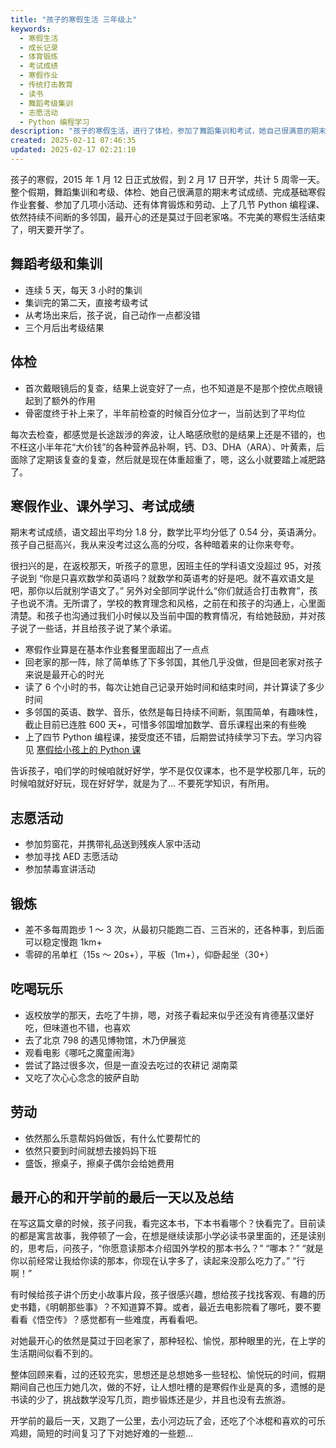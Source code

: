 ```yaml
---
title: "孩子的寒假生活 三年级上"
keywords:
  - 寒假生活
  - 成长记录
  - 体育锻炼
  - 考试成绩
  - 寒假作业
  - 传统打击教育
  - 读书
  - 舞蹈考级集训
  - 志愿活动
  - Python 编程学习
description: "孩子的寒假生活，进行了体检，参加了舞蹈集训和考试，她自己很满意的期末考试成绩，基本完成了寒假作业，参加了几项志愿活动，每周的体育锻炼，上了几节 Python 编程，持续不间断的多邻国等等，最开心的当然还是莫过于回老家，那种轻松愉悦，总感觉只有回老家时才会看到眼里有光，不完美的寒假生活就要结束了。"
created: 2025-02-11 07:46:35
updated: 2025-02-17 02:21:10
---
```


孩子的寒假，2015 年 1 月 12 日正式放假，到 2 月 17 日开学，共计 5 周零一天。整个假期，舞蹈集训和考级、体检、她自己很满意的期末考试成绩、完成基础寒假作业套餐、参加了几项小活动、还有体育锻炼和劳动、上了几节 Python 编程课、依然持续不间断的多邻国，最开心的还是莫过于回老家咯。不完美的寒假生活结束了，明天要开学了。

## 舞蹈考级和集训

- 连续 5 天，每天 3 小时的集训
- 集训完的第二天，直接考级考试
- 从考场出来后，孩子说，自己动作一点都没错
- 三个月后出考级结果

## 体检

- 首次戴眼镜后的复查，结果上说变好了一点，也不知道是不是那个控优点眼镜起到了额外的作用
- 骨密度终于补上来了，半年前检查的时候百分位才一，当前达到了平均位

每次去检查，都感觉是长途跋涉的奔波，让人略感欣慰的是结果上还是不错的，也不枉这小半年花“大价钱”的各种营养品补啊，钙、D3、DHA（ARA）、叶黄素，后面除了定期该复查的复查，然后就是现在体重超重了，嗯，这么小就要踏上减肥路了。

## 寒假作业、课外学习、考试成绩

期末考试成绩，语文超出平均分 1.8 分，数学比平均分低了 0.54 分，英语满分。孩子自己挺高兴，我从来没考过这么高的分哎，各种暗着来的让你来夸夸。

很扫兴的是，在返校那天，听孩子的意思，因班主任的学科语文没超过 95，对孩子说到 “你是只喜欢数学和英语吗？就数学和英语考的好是吧。就不喜欢语文是吧，那你以后就别学语文了。” 另外对全部同学说什么“你们就适合打击教育”，孩子也说不清。无所谓了，学校的教育理念和风格，之前在和孩子的沟通上，心里面清楚。和孩子也沟通过我们小时候以及当前中国的教育情况，有给她鼓励，并对孩子说了一些话，并且给孩子说了某个承诺。

- 寒假作业算是在基本作业套餐里面超出了一点点
- 回老家的那一阵，除了简单练了下多邻国，其他几乎没做，但是回老家对孩子来说是最开心的时光
- 读了 6 个小时的书，每次让她自己记录开始时间和结束时间，并计算读了多少时间
- 多邻国的英语、数学、音乐，依然是每日持续不间断，氛围简单，有趣味性，截止目前已连胜 600 天+，可惜多邻国增加数学、音乐课程出来的有些晚
- 上了四节 Python 编程课，接受度还不错，后期尝试持续学习下去。学习内容见 [寒假给小孩上的 Python 课](https://chrisding.xyz/posts/a-python-programming-course-for-kids-during-the-holidays)

告诉孩子，咱们学的时候咱就好好学，学不是仅仅课本，也不是学校那几年，玩的时候咱就好好玩，现在好好学，就是为了... 不要死学知识，有所用。

## 志愿活动

- 参加剪窗花，并携带礼品送到残疾人家中活动
- 参加寻找 AED 志愿活动
- 参加禁毒宣讲活动

## 锻炼

- 差不多每周跑步 1 ～ 3 次，从最初只能跑二百、三百米的，还各种事，到后面可以稳定慢跑 1km+
- 零碎的吊单杠（15s ～ 20s+），平板（1m+），仰卧起坐（30+）

## 吃喝玩乐

- 返校放学的那天，去吃了牛排，嗯，对孩子看起来似乎还没有肯德基汉堡好吃，但味道也不错，也喜欢
- 去了北京 798 的遇见博物馆，木乃伊展览
- 观看电影《哪吒之魔童闹海》
- 尝试了路过很多次，但是一直没去吃过的农耕记 湖南菜
- 又吃了次心心念念的披萨自助

## 劳动

- 依然那么乐意帮妈妈做饭，有什么忙要帮忙的
- 依然只要到时间就想去接妈妈下班
- 盛饭，擦桌子，擦桌子偶尔会给她费用

## 最开心的和开学前的最后一天以及总结

在写这篇文章的时候，孩子问我，看完这本书，下本书看哪个？快看完了。目前读的都是寓言故事，我停顿了一会，在想是继续读那小学必读书录里面的，还是读别的，思考后，问孩子，“你愿意读那本介绍国外学校的那本书么？” “哪本？” “就是你以前经常让我给你读的那本，你现在认字多了，读起来没那么吃力了。” “行啊！”

有时候给孩子讲个历史小故事片段，孩子很感兴趣，想给孩子找找客观、有趣的历史书籍，《明朝那些事》？不知道算不算。或者，最近去电影院看了哪吒，要不要看看《悟空传》？感觉都有一些难度，再看看吧。

对她最开心的依然是莫过于回老家了，那种轻松、愉悦，那种眼里的光，在上学的生活期间似看不到的。

整体回顾来看，过的还较充实，思想还是总想她多一些轻松、愉悦玩的时间，假期期间自己也压力她几次，做的不好，让人想吐槽的是寒假作业是真的多，遗憾的是书读的少了，挑战数学没写几页，跑步锻炼还是少，并且也没有去旅游。

开学前的最后一天，又跑了一公里，去小河边玩了会，还吃了个冰棍和喜欢的可乐鸡翅，简短的时间复习了下对她好难的一些题...
